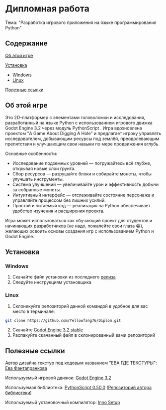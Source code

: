 # Дипломная работа  
Тема: "Разработка игрового приложения на языке программирования Python"

## Содержание
  [Об этой игре](#об-этой-игре)

  [Установка](#установка)
  * [Windows](#windows)
  * [Linux](#linux)
  
  [Полезные ссылки](#полезные-ссылки)

## Об этой игре

Это 2D-платформер с элементами головоломки и исследования, разработанный на языке Python с использованием игрового движка Godot Engine 3.2 через модуль PythonScript . Игра вдохновлена проектом "A Game About Digging A Hole" и предлагает игроку управлять исследователем, добывающим ресурсы под землёй, преодолевающим препятствия и улучшающим свои навыки по мере продвижения вглубь.

Основные особенности:

* Исследование подземных уровней — погружайтесь всё глубже, открывая новые слои грунта.
* Сбор ресурсов — разрушайте блоки и собирайте монеты, чтобы улучшать инструменты.
* Система улучшений — увеличивайте урон и эффективность добычи за собранные монеты.
* Интуитивный интерфейс — отслеживайте состояние персонажа и управляйте процессом без лишних усилий.
* Простой и читаемый код — реализация на Python обеспечивает удобство изучения и расширения проекта.

Игра может использоваться как обучающий проект для студентов и начинающих разработчиков (не надо, пожалейте свои глаза :grin:), желающих освоить основы создания игр с использованием Python и Godot Engine.

## Установка

### Windows

1. Скачайте файл установки из последнего [релиза](https://github.com/Yellowfang76/Diplom/releases/tag/1.0)
2. Следуйте инструкциям установщика

### Linux

1. Склоникуйте репозиторий данной командой в удобное для вас место в терминале:
```bash
git clone https://github.com/Yellowfang76/Diplom.git
```
2. Скачайте [Godot Engine 3.2 stable](https://godotengine.org/download/archive/3.2-stable/)
3. Распакуйте скачанный файл в склонированный вами репозиторий

## Полезные ссылки

Автор дизайна текстур под кодовым названием "ЕВА ГДЕ ТЕКСТУРЫ": [Ева Фантапранкова](https://t.me/fantaprankova) 

Используемый игровой движок: [Godot Engine 3.2](https://godotengine.org/download/archive/3.2-stable/)

Используемая библиотека: [PythonScript 0.50.0](https://godotengine.org/asset-library/asset/179) ([Репозиторий автора библиотеки](https://github.com/touilleMan/godot-python))

Используемый установочный компилятор: [Inno Setup](https://jrsoftware.org/isdl.php)
